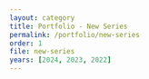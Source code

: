 ```yaml
---
layout: category
title: Portfolio - New Series
permalink: /portfolio/new-series
order: 1
file: new-series
years: [2024, 2023, 2022]
---
```

